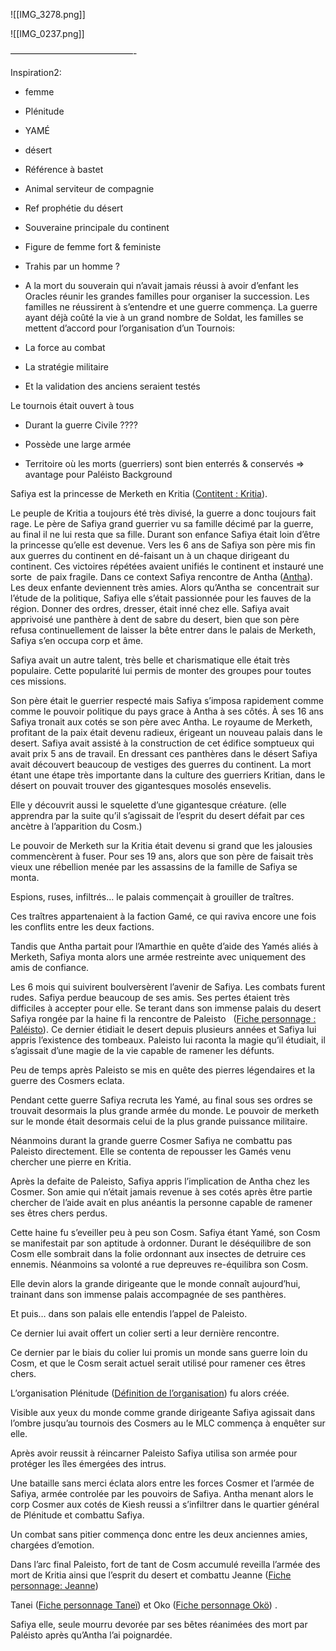 ![[IMG_3278.png]]

![[IMG_0237.png]]

——————————————-

Inspiration2:

- femme
    
- Plénitude
    
- YAMÉ
    
- désert
    
- Référence à bastet
    
- Animal serviteur de compagnie
    
- Ref prophétie du désert
    
- Souveraine principale du continent
    
- Figure de femme fort & feministe
    
- Trahis par un homme ?
    
- A la mort du souverain qui n’avait jamais réussi à avoir d’enfant les Oracles réunir les grandes familles pour organiser la succession. Les familles ne réussirent à s’entendre et une guerre commença. La guerre ayant déjà coûté la vie à un grand nombre de Soldat, les familles se mettent d’accord pour l’organisation d’un Tournois:
    

- La force au combat
    
- La stratégie militaire
    
- Et la validation des anciens seraient testés
    

Le tournois était ouvert à tous

- Durant la guerre Civile ????
    
- Possède une large armée
    
- Territoire où les morts (guerriers) sont bien enterrés & conservés => avantage pour Paléisto
Background

  

Safiya est la princesse de Merketh en Kritia ([Contitent : Kritia](evernote:///view/53504706/s328/02e5faac-45b7-a333-e019-38e2625d1466/eff97597-da48-4db1-b0d7-f12329e1361b/)).

Le peuple de Kritia a toujours été très divisé, la guerre a donc toujours fait rage. Le père de Safiya grand guerrier vu sa famille décimé par la guerre, au final il ne lui resta que sa fille. Durant son enfance Safiya était loin d’être la princesse qu’elle est devenue. Vers les 6 ans de Safiya son père mis fin aux guerres du continent en dé-faisant un à un chaque dirigeant du continent. Ces victoires répétées avaient unifiés le continent et instauré une sorte  de paix fragile. Dans ce context Safiya rencontre de Antha ([Antha](https://www.evernote.com/shard/s328/nl/53504706/b14ff616-679f-4018-9549-4f9e1555c25d/)). Les deux enfante deviennent très amies. Alors qu’Antha se  concentrait sur l’étude de la politique, Safiya elle s’était passionnée pour les fauves de la région. Donner des ordres, dresser, était inné chez elle. Safiya avait apprivoisé une panthère à dent de sabre du desert, bien que son père refusa continuellement de laisser la bête entrer dans le palais de Merketh, Safiya s’en occupa corp et âme.

Safiya avait un autre talent, très belle et charismatique elle était très populaire. Cette popularité lui permis de monter des groupes pour toutes ces missions.

Son père était le guerrier respecté mais Safiya s’imposa rapidement comme comme le pouvoir politique du pays grace à Antha à ses côtés. À ses 16 ans Safiya tronait aux cotés se son père avec Antha. Le royaume de Merketh, profitant de la paix était devenu radieux, érigeant un nouveau palais dans le desert. Safiya avait assisté à la construction de cet édifice somptueux qui avait prix 5 ans de travail. En dressant ces panthères dans le désert Safiya avait découvert beaucoup de vestiges des guerres du continent. La mort étant une étape très importante dans la culture des guerriers Kritian, dans le désert on pouvait trouver des gigantesques mosolés ensevelis.

Elle y découvrit aussi le squelette d’une gigantesque créature. (elle apprendra par la suite qu’il s’agissait de l’esprit du desert défait par ces ancètre à l’apparition du Cosm.)

  

Le pouvoir de Merketh sur la Kritia était devenu si grand que les jalousies commencèrent à fuser. Pour ses 19 ans, alors que son père de faisait très vieux une rébellion menée par les assassins de la famille de Safiya se monta.

Espions, ruses, infiltrés… le palais commençait à grouiller de traîtres.

Ces traîtres appartenaient à la faction Gamé, ce qui raviva encore une fois les conflits entre les deux factions.

Tandis que Antha partait pour l’Amarthie en quête d’aide des Yamés aliés à Merketh, Safiya monta alors une armée restreinte avec uniquement des amis de confiance.

Les 6 mois qui suivirent boulversèrent l’avenir de Safiya. Les combats furent rudes. Safiya perdue beaucoup de ses amis. Ses pertes étaient très difficiles à accepter pour elle. Se terant dans son immense palais du desert Safiya rongée par la haine fi la rencontre de Paleisto   ([Fiche personnage : Paléisto](evernote:///view/53504706/s328/f2bd384e-0eda-1ce3-c391-658ed331084b/fdedf0e6-c0ea-4f3c-a09e-1b68631e3bce/)). Ce dernier étidiait le desert depuis plusieurs années et Safiya lui appris l’existence des tombeaux. Paleisto lui raconta la magie qu’il étudiait, il s’agissait d’une magie de la vie capable de ramener les défunts.

  

Peu de temps après Paleisto se mis en quête des pierres légendaires et la guerre des Cosmers eclata.

Pendant cette guerre Safiya recruta les Yamé, au final sous ses ordres se trouvait desormais la plus grande armée du monde. Le pouvoir de merketh sur le monde était desormais celui de la plus grande puissance militaire. 

Néanmoins durant la grande guerre Cosmer Safiya ne combattu pas Paleisto directement. Elle se contenta de repousser les Gamés venu chercher une pierre en Kritia.

  

Après la defaite de Paleisto, Safiya appris l’implication de Antha chez les Cosmer. Son amie qui n’était jamais revenue à ses cotés après être partie chercher de l’aide avait en plus anéantis la personne capable de ramener ses êtres chers perdus.

Cette haine fu s’eveiller peu à peu son Cosm. Safiya étant Yamé, son Cosm se manifestait par son aptitude à ordonner. Durant le déséquilibre de son Cosm elle sombrait dans la folie ordonnant aux insectes de detruire ces ennemis. Néanmoins sa volonté a rue depreuves re-équilibra son Cosm.

Elle devin alors la grande dirigeante que le monde connaît aujourd’hui, trainant dans son immense palais accompagnée de ses panthères.

  

Et puis… dans son palais elle entendis l’appel de Paleisto.

Ce dernier lui avait offert un colier serti a leur dernière rencontre.

Ce dernier par le biais du colier lui promis un monde sans guerre loin du Cosm, et que le Cosm serait actuel serait utilisé pour ramener ces êtres chers.

  

L’organisation Plénitude ([Définition de l’organisation](evernote:///view/53504706/s328/c5661f34-7b5f-40f8-a57a-4f0ec529be2d/21aa0e08-b666-4df1-9ce8-baa6854cee84/)) fu alors créée.

Visible aux yeux du monde comme grande dirigeante Safiya agissait dans l’ombre jusqu’au tournois des Cosmers au le MLC commença à enquêter sur elle.

  

Après avoir reussit à réincarner Paleisto Safiya utilisa son armée pour protéger les îles émergées des intrus.

Une bataille sans merci éclata alors entre les forces Cosmer et l’armée de Safiya, armée controlée par les pouvoirs de Safiya. Antha menant alors le corp Cosmer aux cotés de Kiesh reussi a s’infiltrer dans le quartier général de Plénitude et combattu Safiya.

Un combat sans pitier commença donc entre les deux anciennes amies, chargées d’emotion.

  

Dans l’arc final Paleisto, fort de tant de Cosm accumulé reveilla l’armée des mort de Kritia ainsi que l’esprit du desert et combattu Jeanne ([Fiche personnage: Jeanne](evernote:///view/53504706/s328/0747f2e5-a844-385a-9f63-5f2cd37d1c2f/fdedf0e6-c0ea-4f3c-a09e-1b68631e3bce/))

Tanei ([Fiche personnage Taneï](evernote:///view/53504706/s328/3c3db865-a702-dd16-4c27-ebbc2fe3e3b1/fdedf0e6-c0ea-4f3c-a09e-1b68631e3bce/)) et Oko ([Fiche personnage Okö](evernote:///view/53504706/s328/c0d479e3-526f-7d1f-ff6a-537531553194/fdedf0e6-c0ea-4f3c-a09e-1b68631e3bce/)) .

Safiya elle, seule mourru devorée par ses bêtes réanimées des mort par Paléisto après qu’Antha l’ai poignardée.